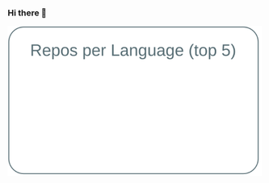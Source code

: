 ### Hi there 👋
[![](https://raw.githubusercontent.com/sirn524/sirn524/master/profile-summary-card-output/default/1-repos-per-language.svg)](https://github.com/vn7n24fzkq/github-profile-summary-cards)
<!--
**sirn524/sirn524** is a ✨ _special_ ✨ repository because its `README.md` (this file) appears on your GitHub profile.

Here are some ideas to get you started:

- 🔭 I’m currently working on ...
- 🌱 I’m currently learning ...
- 👯 I’m looking to collaborate on ...
- 🤔 I’m looking for help with ...
- 💬 Ask me about ...
- 📫 How to reach me: ...
- 😄 Pronouns: ...
- ⚡ Fun fact: ...
-->
